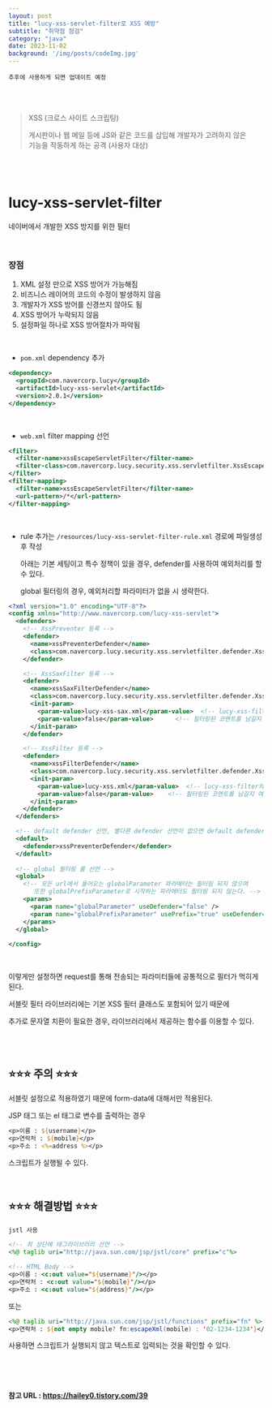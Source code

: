```yaml
---
layout: post
title: "lucy-xss-servlet-filter로 XSS 예방"
subtitle: "취약점 점검"
category: "java"
date: 2023-11-02
background: '/img/posts/codeImg.jpg'
---
```


`추후에 사용하게 되면 업데이트 예정`

<br>
<br>

> XSS (크로스 사이트 스크립팅)
>
>게시판이나 웹 메일 등에 JS와 같은 코드를 삽입해 개발자가 고려하지 않은 
><br>기능을 작동하게 하는 공격 (사용자 대상)

<br>
<br>

# lucy-xss-servlet-filter

네이버에서 개발한 XSS 방지를 위한 필터

<br>

### 장점

1. XML 설정 만으로 XSS 방어가 가능해짐
2. 비즈니스 레이어의 코드의 수정이 발생하지 않음
3. 개발자가 XSS 방어를 신경쓰지 않아도 됨
4. XSS 방어가 누락되지 않음
5. 설정파일 하나로 XSS 방어절차가 파악됨

<br>

- `pom.xml` dependency 추가

```xml
<dependency>
  <groupId>com.navercorp.lucy</groupId>
  <artifactId>lucy-xss-servlet</artifactId>
  <version>2.0.1</version>
</dependency>
```

<br> 

- `web.xml` filter mapping 선언

```xml
<filter>
  <filter-name>xssEscapeServletFilter</filter-name>
  <filter-class>com.navercorp.lucy.security.xss.servletfilter.XssEscapeServletFilter</filter-class>
</filter>
<filter-mapping>
  <filter-name>xssEscapeServletFilter</filter-name>
  <url-pattern>/*</url-pattern>
</filter-mapping>
```

<br>

- rule 추가는 `/resources/lucy-xss-servlet-filter-rule.xml` 경로에 파일생성 후 작성

    아래는 기본 세팅이고 특수 정책이 있을 경우, defender를 사용하여 예외처리를 할 수 있다.

    global 필터링의 경우, 예외처리할 파라미터가 없을 시 생략한다.

```xml
<?xml version="1.0" encoding="UTF-8"?>
<config xmlns="http://www.navercorp.com/lucy-xss-servlet">
  <defenders>
    <!-- XssPreventer 등록 -->
    <defender>
      <name>xssPreventerDefender</name>
      <class>com.navercorp.lucy.security.xss.servletfilter.defender.XssPreventerDefender</class>
    </defender>

    <!-- XssSaxFilter 등록 -->
    <defender>
      <name>xssSaxFilterDefender</name>
      <class>com.navercorp.lucy.security.xss.servletfilter.defender.XssSaxFilterDefender</class>
      <init-param>
        <param-value>lucy-xss-sax.xml</param-value>  <!-- lucy-xss-filter의 sax용 설정파일 -->
        <param-value>false</param-value>      <!-- 필터링된 코멘트를 남길지 여부, 성능 효율상 false 추천 -->
      </init-param>
    </defender>

    <!-- XssFilter 등록 -->
    <defender>
      <name>xssFilterDefender</name>
      <class>com.navercorp.lucy.security.xss.servletfilter.defender.XssFilterDefender</class>
      <init-param>
        <param-value>lucy-xss.xml</param-value>  <!-- lucy-xss-filter의 dom용 설정파일 -->
        <param-value>false</param-value>    <!-- 필터링된 코멘트를 남길지 여부, 성능 효율상 false 추천 -->
      </init-param>
    </defender>
  </defenders>

  <!-- default defender 선언, 별다른 defender 선언이 없으면 default defender를 사용해 필터링 한다. -->
  <default>
    <defender>xssPreventerDefender</defender>
  </default>
  
  <!-- global 필터링 룰 선언 -->
  <global>
    <!-- 모든 url에서 들어오는 globalParameter 파라메터는 필터링 되지 않으며 
       또한 globalPrefixParameter로 시작하는 파라메터도 필터링 되지 않는다. -->
    <params>
      <param name="globalParameter" useDefender="false" />
      <param name="globalPrefixParameter" usePrefix="true" useDefender="false" />
    </params>
  </global>
  
</config>
```

<br> 

이렇게만 설정하면 request를 통해 전송되는 파라미터들에 공통적으로 필터가 먹히게 된다.

서블릿 필터 라이브러리에는 기본 XSS 필터 클래스도 포함되어 있기 때문에 

추가로 문자열 치환이 필요한 경우, 라이브러리에서 제공하는 함수를 이용할 수 있다. 

<br>
<br>

## ⭐⭐⭐ 주의 ⭐⭐⭐

서블릿 설정으로 적용하였기 때문에 form-data에 대해서만 적용된다.

JSP 태그 또는 el 태그로 변수를 출력하는 경우
```jsp
<p>이름 : ${username}</p>
<p>연락처 : ${mobile}</p>
<p>주소 : <%=address %></p>
```
스크립트가 실행될 수 있다.

<br>

## ⭐⭐⭐ 해결방법 ⭐⭐⭐ 

`jstl 사용`

```jsp
<!-- 최 상단에 태그라이브러리 선언 -->
<%@ taglib uri="http://java.sun.com/jsp/jstl/core" prefix="c"%>

<!-- HTML Body -->
<p>이름 : <c:out value="${username}"/></p>
<p>연락처 : <c:out value="${mobile}"/></p>
<p>주소 : <c:out value="${address}"/></p>
```

또는 

```jsp
<%@ taglib uri="http://java.sun.com/jsp/jstl/functions" prefix="fn" %>
<p>연락처 : ${not empty mobile? fn:escapeXml(mobile) : '02-1234-1234'}</p>
```

사용하면 스크립트가 실행되지 않고 텍스트로 입력되는 것을 확인할 수 있다.


<br>
<br>
<br> 

**참고 URL : <https://hailey0.tistory.com/39>**
